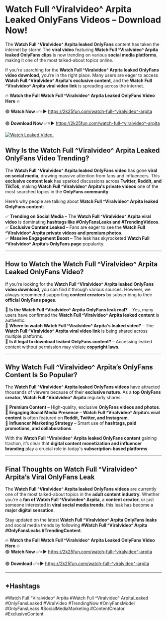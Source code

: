# Watch Full ^Viralvideo^ Arpita Leaked OnlyFans Videos – Download Now!

The **Watch Full ^Viralvideo^ Arpita leaked OnlyFans** content has taken the internet by storm! The **viral video** featuring **Watch Full ^Viralvideo^ Arpita leaked OnlyFans clips** is now trending on various **social media platforms**, making it one of the most talked-about topics online.  

If you're searching for the **Watch Full ^Viralvideo^ Arpita leaked OnlyFans video download**, you’re in the right place. Many users are eager to access **Watch Full ^Viralvideo^ Arpita's exclusive content**, and the **Watch Full ^Viralvideo^ Arpita viral video link** is spreading across the internet.  

🔥 **Watch the Full Watch Full ^Viralvideo^ Arpita Leaked OnlyFans Video Here** 🔥  

🟢 **Watch Now** ✅=► https://2k25fun.com/watch-full-^viralvideo^-arpita

🟢 **Download Now** ✅=► https://2k25fun.com/watch-full-^viralvideo^-arpita

[![Watch Leaked Video.](https://miro.medium.com/v2/resize:fit:828/format:webp/1*cilzJN44JGOrTw9NJCrNHA.gif "Watch Leaked Video")](https://2k25fun.com/watch-full-^viralvideo^-arpita)

## **Why Is the Watch Full ^Viralvideo^ Arpita Leaked OnlyFans Video Trending?**  

The **Watch Full ^Viralvideo^ Arpita leaked OnlyFans video** has gone **viral on social media**, drawing massive attention from fans and influencers. This **exclusive content leak** has sparked discussions across **Twitter, Reddit, and TikTok**, making **Watch Full ^Viralvideo^ Arpita's private videos** one of the most searched topics in the **OnlyFans community**.  

Here’s why people are talking about **Watch Full ^Viralvideo^ Arpita leaked OnlyFans content**:  

✅ **Trending on Social Media** – The **Watch Full ^Viralvideo^ Arpita viral video** is dominating **hashtags like #OnlyFansLeaks and #TrendingVideos**.  
✅ **Exclusive Content Leaked** – Fans are eager to see the **Watch Full ^Viralvideo^ Arpita private videos and premium photos**.  
✅ **Massive Engagement Boost** – The leak has skyrocketed **Watch Full ^Viralvideo^ Arpita’s OnlyFans page** popularity.  

---

## **How to Watch the Watch Full ^Viralvideo^ Arpita Leaked OnlyFans Video?**  

If you're looking for the **Watch Full ^Viralvideo^ Arpita leaked OnlyFans video download**, you can find it through various sources. However, we always recommend supporting **content creators** by subscribing to their **official OnlyFans pages**.  

🔹 **Is the Watch Full ^Viralvideo^ Arpita OnlyFans leak real?** – Yes, many users have confirmed the **Watch Full ^Viralvideo^ Arpita leaked content** is authentic.  
🔹 **Where to watch Watch Full ^Viralvideo^ Arpita's leaked video?** – The **Watch Full ^Viralvideo^ Arpita viral video link** is being shared across multiple platforms.  
🔹 **Is it legal to download leaked OnlyFans content?** – Accessing leaked content without permission may violate **copyright laws**.  

---

## **Why Watch Full ^Viralvideo^ Arpita’s OnlyFans Content Is So Popular?**  

The **Watch Full ^Viralvideo^ Arpita leaked OnlyFans videos** have attracted thousands of viewers because of their **exclusive nature**. As a **top OnlyFans creator**, **Watch Full ^Viralvideo^ Arpita** regularly shares:  

📌 **Premium Content** – High-quality, exclusive **OnlyFans videos and photos**.  
📌 **Engaging Social Media Presence** – **Watch Full ^Viralvideo^ Arpita’s viral content** is often featured on **Reddit, Twitter, and Instagram**.  
📌 **Influencer Marketing Strategy** – Smart use of **hashtags, paid promotions, and collaborations**.  

With the **Watch Full ^Viralvideo^ Arpita leaked OnlyFans content** gaining traction, it’s clear that **digital content monetization and influencer branding** play a crucial role in today's **subscription-based platforms**.  

---

## **Final Thoughts on Watch Full ^Viralvideo^ Arpita’s Viral OnlyFans Leak**  

The **Watch Full ^Viralvideo^ Arpita leaked OnlyFans videos** are currently one of the most talked-about topics in the **adult content industry**. Whether you're a **fan of Watch Full ^Viralvideo^ Arpita**, a **content creator**, or just someone interested in **viral social media trends**, this leak has become a **major digital sensation**.  

Stay updated on the latest **Watch Full ^Viralvideo^ Arpita OnlyFans leaks** and social media trends by following **#Watch Full ^Viralvideo^ Arpita #OnlyFansLeaks #TrendingContent**.  

🔥 **Watch the Full Watch Full ^Viralvideo^ Arpita Leaked OnlyFans Video Here** 🔥  
🟢 **Watch Now** ✅=► https://2k25fun.com/watch-full-^viralvideo^-arpita

🟢 **Download** ✅=► https://2k25fun.com/watch-full-^viralvideo^-arpita

---

## *Hashtags
#Watch Full ^Viralvideo^ Arpita #Watch Full ^Viralvideo^ ArpitaLeaked #OnlyFansLeaked #ViralVideo #TrendingNow #OnlyFansModel #OnlyFansLeaks #SocialMediaMarketing #ContentCreator #ExclusiveContent  